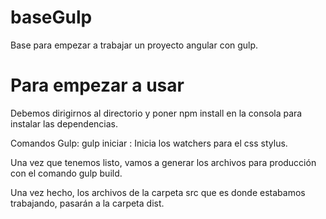 # baseGulp
Base para empezar a trabajar un proyecto angular con gulp.

# Para empezar a usar

Debemos dirigirnos al directorio y poner npm install en la consola para instalar las dependencias.

Comandos Gulp:
gulp iniciar : Inicia los watchers para el css stylus.

Una vez que tenemos listo, vamos a generar los archivos para producción con el comando gulp build.

Una vez hecho, los archivos de la carpeta src que es donde estabamos trabajando, pasarán a la carpeta dist.
